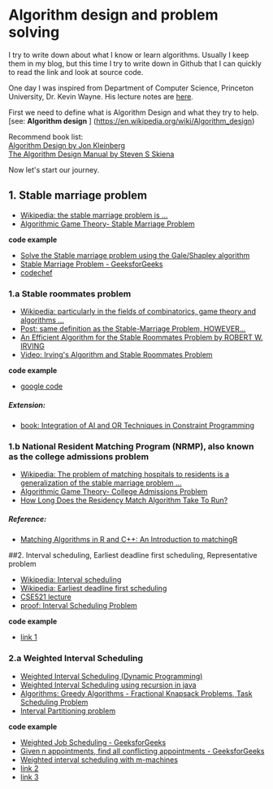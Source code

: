 # Algorithm design and problem solving

I try to write down about what I know or learn algorithms. Usually I keep them in my blog, but this time I try to write down in Github that
I can quickly to read the link and look at source code.

One day I was inspired from Department of Computer Science, Princeton University, Dr. Kevin Wayne. His lecture notes are [here](http://www.cs.princeton.edu/~wayne/kleinberg-tardos/).

First we need to define what is Algorithm Design and what they try to help. [see: **Algorithm design** ] (https://en.wikipedia.org/wiki/Algorithm_design)

>
Recommend book list:  
[Algorithm Design by Jon Kleinberg ](http://www.amazon.com/Algorithm-Design-Jon-Kleinberg/dp/0321295358)  
[The Algorithm Design Manual by Steven S Skiena  ](http://www.amazon.com/Algorithm-Design-Manual-Steven-Skiena/dp/1848000693/ref=sr_1_1?s=books&ie=UTF8&qid=1457570078&sr=1-1&keywords=algorithm+design+manual)

Now let's start our journey.  
## 1. Stable marriage problem  
+ [Wikipedia:  the stable marriage problem is ...](https://en.wikipedia.org/wiki/Stable_marriage_problem)  
+ [Algorithmic Game Theory- Stable Marriage Problem ](https://michaellevet.wordpress.com/2015/05/22/algorithmic-game-theory-stable-marriage-problem/)

>
**code example**  
+ [Solve the Stable marriage problem using the Gale/Shapley algorithm](https://rosettacode.org/wiki/Stable_marriage_problem)  
+ [Stable Marriage Problem - GeeksforGeeks](http://www.geeksforgeeks.org/stable-marriage-problem/)  
+ [codechef](https://www.codechef.com/status/STABLEMP)  

### 1.a Stable roommates problem
+ [Wikipedia:  particularly in the fields of combinatorics, game theory and algorithms ...](https://en.wikipedia.org/wiki/Stable_roommates_problem)  
+ [Post: same definition as the Stable-Marriage Problem, HOWEVER... ](https://www.student.cs.uwaterloo.ca/~se463/Slides/StableXRoommatesXSlides.pdf)
+ [An Efficient Algorithm for the Stable
Roommates Problem by ROBERT W. IRVING](http://www.dcs.gla.ac.uk/~pat/jchoco/roommates/papers/Comp_sdarticle.pdf)
+ [Video: Irving's Algorithm and Stable Roommates Problem](https://www.youtube.com/watch?v=5QLxAp8mRKo) 

>
**code example**  
+ [google code](https://code.google.com/archive/p/stable-roommates/source/default/source?page=1)  

##### Extension:  
+ [book: Integration of AI and OR Techniques in Constraint Programming](https://books.google.com/books?id=mYS6BQAAQBAJ&pg=PA16&lpg=PA16&dq=stable+roommate+problem+example&source=bl&ots=B2n6xgexbx&sig=IKkOtx2DWdgtDNXMt6V-1Kg6VRE&hl=en&sa=X&ved=0ahUKEwjGgc7E1LbLAhVPy2MKHS4dDEY4MhDoAQhUMAg#v=onepage&q=stable%20roommate%20problem%20example&f=false
)

### 1.b National Resident Matching Program (NRMP), also known as the college admissions problem  
+ [Wikipedia: The problem of matching hospitals to residents is a generalization of the stable marriage problem ...](https://en.wikipedia.org/wiki/National_Resident_Matching_Program#Matching_algorithm)  
+ [Algorithmic Game Theory- College Admissions Problem](https://michaellevet.wordpress.com/2016/01/10/algorithmic-game-theory-college-admissions-problem/)  
+ [How Long Does the Residency Match Algorithm Take To Run?](https://medium.com/@vishnuravi/how-long-does-the-residency-match-algorithm-take-to-run-c38c06cd4d57#.w18yh2jpu)  

##### Reference:  
+ [Matching Algorithms in R and C++: An Introduction to matchingR](https://cran.r-project.org/web/packages/matchingR/vignettes/matchingR-intro.html)  


##2. Interval scheduling, Earliest deadline first scheduling, Representative problem
+ [Wikipedia: Interval scheduling](https://en.wikipedia.org/wiki/Interval_scheduling)  
+ [Wikipedia: Earliest deadline first scheduling](https://en.wikipedia.org/wiki/Earliest_deadline_first_scheduling)  
+ [CSE521 lecture](https://courses.cs.washington.edu/courses/cse521/10wi/Representative.pdf)  
+ [proof: Interval Scheduling Problem](http://www.phailed.me/2012/08/interval-scheduling-problem/)  

>
**code example**  
+ [link 1](https://github.com/farazdagi/algorithms/blob/master/interval-scheduling.py)  

### 2.a Weighted Interval Scheduling  
+ [Weighted Interval Scheduling (Dynamic Programming)](http://farazdagi.com/blog/2013/weighted-interval-scheduling/)  
+ [Weighted Interval Scheduling using recursion in java](http://stackoverflow.com/questions/19624369/weighted-interval-scheduling-using-recursion-in-java)  
+ [Algorithms: Greedy Algorithms - Fractional Knapsack Problems, Task Scheduling Problem](http://www.thelearningpoint.net/computer-science/algorithms-greedy-algorithms---fractional-knapsack-problems-task-scheduling-problem)  
+ [Interval Partitioning problem](https://kartikkukreja.wordpress.com/2013/09/26/interval-partitioning-problem/)  

>
**code example**  
+ [Weighted Job Scheduling - GeeksforGeeks](http://www.geeksforgeeks.org/weighted-job-scheduling/)  
+ [Given n appointments, find all conflicting appointments - GeeksforGeeks](http://www.geeksforgeeks.org/given-n-appointments-find-conflicting-appointments/)  
+ [Weighted interval scheduling with m-machines](http://www.fhhyc.com/stag/weighted-interval-scheduling-java/)  
+ [link 2](https://github.com/farazdagi/algorithms/blob/master/weighted-interval-scheduling.py)    
+ [link 3](https://gist.github.com/krngrvr09/b25b058d1852bb8447b6)  
